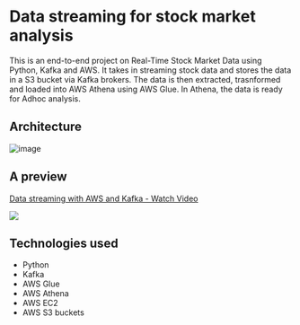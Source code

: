 # Data streaming for stock market analysis
This is an end-to-end project on Real-Time Stock Market Data using Python, Kafka and AWS. It takes in streaming stock data and stores the data in a S3 bucket via Kafka brokers.
The data is then extracted, trasnformed and loaded into AWS Athena using AWS Glue. In Athena, the data is ready for Adhoc analysis.

## Architecture
![image](https://github.com/user-attachments/assets/c36b4aef-59c7-411c-b59c-1f000fab0dbd)


## A preview
<div>
    <a href="https://www.loom.com/share/752458dfb62b498aab8294f1e8477dba">
      <p>Data streaming with AWS and Kafka - Watch Video</p>
    </a>
    <a href="https://www.loom.com/share/752458dfb62b498aab8294f1e8477dba">
      <img style="max-width:300px;" src="https://cdn.loom.com/sessions/thumbnails/752458dfb62b498aab8294f1e8477dba-b9e4cc0f1953bfe3-full-play.gif">
    </a>
  </div>


## Technologies used
- Python
- Kafka
- AWS Glue
- AWS Athena
- AWS EC2
- AWS S3 buckets
